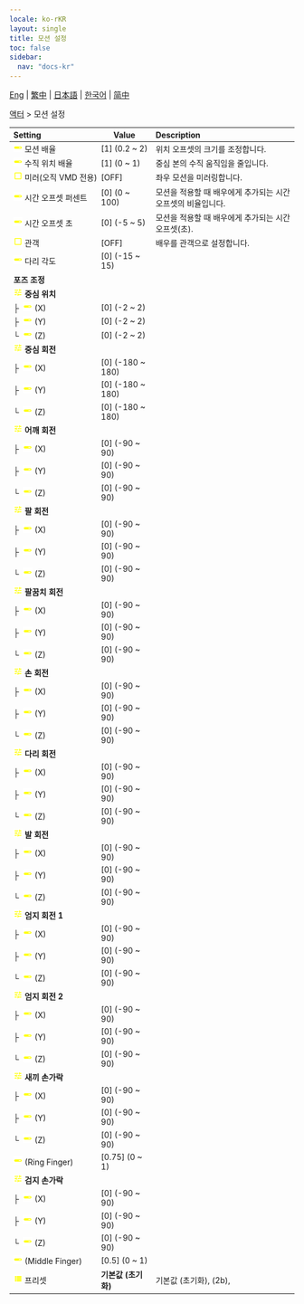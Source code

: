 ```yaml
---
locale: ko-rKR
layout: single
title: 모션 설정
toc: false
sidebar:
  nav: "docs-kr"
---
```

[Eng](/dancexr/menu/2025.4/actor/actor_motion) | [繁中](/tw/dancexr/menu/2025.4/actor/actor_motion) | [日本語](/jp/dancexr/menu/2025.4/actor/actor_motion) | [한국어](/kr/dancexr/menu/2025.4/actor/actor_motion) | [简中](/zh/dancexr/menu/2025.4/actor/actor_motion)

[액터](../menu#액터) > 모션 설정



| Setting | Value | Description |
| :--- | --- | :--- |
|<nobr> ![slider icon](/images/icon/ic_slider.png)  모션 배율</nobr>| [1] (0.2 ~ 2) | 위치 오프셋의 크기를 조정합니다.
|<nobr> ![slider icon](/images/icon/ic_slider.png)  수직 위치 배율</nobr>| [1] (0 ~ 1) | 중심 본의 수직 움직임을 줄입니다.
|<nobr> ![check_off icon](/images/icon/ic_check_off.png)  미러(오직 VMD 전용)</nobr>| [OFF] | 좌우 모션을 미러링합니다.
|<nobr> ![slider icon](/images/icon/ic_slider.png)  시간 오프셋 퍼센트</nobr>| [0] (0 ~ 100) | 모션을 적용할 때 배우에게 추가되는 시간 오프셋의 비율입니다.
|<nobr> ![slider icon](/images/icon/ic_slider.png)  시간 오프셋 초</nobr>| [0] (-5 ~ 5) | 모션을 적용할 때 배우에게 추가되는 시간 오프셋(초).
|<nobr> ![check_off icon](/images/icon/ic_check_off.png)  관객</nobr>| [OFF] | 배우를 관객으로 설정합니다.
|<nobr> ![slider icon](/images/icon/ic_slider.png)  다리 각도</nobr>| [0] (-15 ~ 15) | 
|<nobr> <b>포즈 조정</b></nobr>|| 
|<nobr> ![tune icon](/images/icon/ic_tune.png)  <b>중심 위치</b></nobr>| | 
|<nobr>├&nbsp; ![slider icon](/images/icon/ic_slider.png)  (X)</nobr>| [0] (-2 ~ 2) | 
|<nobr>├&nbsp; ![slider icon](/images/icon/ic_slider.png)  (Y)</nobr>| [0] (-2 ~ 2) | 
|<nobr>└&nbsp; ![slider icon](/images/icon/ic_slider.png)  (Z)</nobr>| [0] (-2 ~ 2) | 
|<nobr> ![tune icon](/images/icon/ic_tune.png)  <b>중심 회전</b></nobr>| | 
|<nobr>├&nbsp; ![slider icon](/images/icon/ic_slider.png)  (X)</nobr>| [0] (-180 ~ 180) | 
|<nobr>├&nbsp; ![slider icon](/images/icon/ic_slider.png)  (Y)</nobr>| [0] (-180 ~ 180) | 
|<nobr>└&nbsp; ![slider icon](/images/icon/ic_slider.png)  (Z)</nobr>| [0] (-180 ~ 180) | 
|<nobr> ![tune icon](/images/icon/ic_tune.png)  <b>어깨 회전</b></nobr>| | 
|<nobr>├&nbsp; ![slider icon](/images/icon/ic_slider.png)  (X)</nobr>| [0] (-90 ~ 90) | 
|<nobr>├&nbsp; ![slider icon](/images/icon/ic_slider.png)  (Y)</nobr>| [0] (-90 ~ 90) | 
|<nobr>└&nbsp; ![slider icon](/images/icon/ic_slider.png)  (Z)</nobr>| [0] (-90 ~ 90) | 
|<nobr> ![tune icon](/images/icon/ic_tune.png)  <b>팔 회전</b></nobr>| | 
|<nobr>├&nbsp; ![slider icon](/images/icon/ic_slider.png)  (X)</nobr>| [0] (-90 ~ 90) | 
|<nobr>├&nbsp; ![slider icon](/images/icon/ic_slider.png)  (Y)</nobr>| [0] (-90 ~ 90) | 
|<nobr>└&nbsp; ![slider icon](/images/icon/ic_slider.png)  (Z)</nobr>| [0] (-90 ~ 90) | 
|<nobr> ![tune icon](/images/icon/ic_tune.png)  <b>팔꿈치 회전</b></nobr>| | 
|<nobr>├&nbsp; ![slider icon](/images/icon/ic_slider.png)  (X)</nobr>| [0] (-90 ~ 90) | 
|<nobr>├&nbsp; ![slider icon](/images/icon/ic_slider.png)  (Y)</nobr>| [0] (-90 ~ 90) | 
|<nobr>└&nbsp; ![slider icon](/images/icon/ic_slider.png)  (Z)</nobr>| [0] (-90 ~ 90) | 
|<nobr> ![tune icon](/images/icon/ic_tune.png)  <b>손 회전</b></nobr>| | 
|<nobr>├&nbsp; ![slider icon](/images/icon/ic_slider.png)  (X)</nobr>| [0] (-90 ~ 90) | 
|<nobr>├&nbsp; ![slider icon](/images/icon/ic_slider.png)  (Y)</nobr>| [0] (-90 ~ 90) | 
|<nobr>└&nbsp; ![slider icon](/images/icon/ic_slider.png)  (Z)</nobr>| [0] (-90 ~ 90) | 
|<nobr> ![tune icon](/images/icon/ic_tune.png)  <b>다리 회전</b></nobr>| | 
|<nobr>├&nbsp; ![slider icon](/images/icon/ic_slider.png)  (X)</nobr>| [0] (-90 ~ 90) | 
|<nobr>├&nbsp; ![slider icon](/images/icon/ic_slider.png)  (Y)</nobr>| [0] (-90 ~ 90) | 
|<nobr>└&nbsp; ![slider icon](/images/icon/ic_slider.png)  (Z)</nobr>| [0] (-90 ~ 90) | 
|<nobr> ![tune icon](/images/icon/ic_tune.png)  <b>발 회전</b></nobr>| | 
|<nobr>├&nbsp; ![slider icon](/images/icon/ic_slider.png)  (X)</nobr>| [0] (-90 ~ 90) | 
|<nobr>├&nbsp; ![slider icon](/images/icon/ic_slider.png)  (Y)</nobr>| [0] (-90 ~ 90) | 
|<nobr>└&nbsp; ![slider icon](/images/icon/ic_slider.png)  (Z)</nobr>| [0] (-90 ~ 90) | 
|<nobr> ![tune icon](/images/icon/ic_tune.png)  <b>엄지 회전 1</b></nobr>| | 
|<nobr>├&nbsp; ![slider icon](/images/icon/ic_slider.png)  (X)</nobr>| [0] (-90 ~ 90) | 
|<nobr>├&nbsp; ![slider icon](/images/icon/ic_slider.png)  (Y)</nobr>| [0] (-90 ~ 90) | 
|<nobr>└&nbsp; ![slider icon](/images/icon/ic_slider.png)  (Z)</nobr>| [0] (-90 ~ 90) | 
|<nobr> ![tune icon](/images/icon/ic_tune.png)  <b>엄지 회전 2</b></nobr>| | 
|<nobr>├&nbsp; ![slider icon](/images/icon/ic_slider.png)  (X)</nobr>| [0] (-90 ~ 90) | 
|<nobr>├&nbsp; ![slider icon](/images/icon/ic_slider.png)  (Y)</nobr>| [0] (-90 ~ 90) | 
|<nobr>└&nbsp; ![slider icon](/images/icon/ic_slider.png)  (Z)</nobr>| [0] (-90 ~ 90) | 
|<nobr> ![tune icon](/images/icon/ic_tune.png)  <b>새끼 손가락</b></nobr>| | 
|<nobr>├&nbsp; ![slider icon](/images/icon/ic_slider.png)  (X)</nobr>| [0] (-90 ~ 90) | 
|<nobr>├&nbsp; ![slider icon](/images/icon/ic_slider.png)  (Y)</nobr>| [0] (-90 ~ 90) | 
|<nobr>└&nbsp; ![slider icon](/images/icon/ic_slider.png)  (Z)</nobr>| [0] (-90 ~ 90) | 
|<nobr> ![slider icon](/images/icon/ic_slider.png)  (Ring Finger)</nobr>| [0.75] (0 ~ 1) | 
|<nobr> ![tune icon](/images/icon/ic_tune.png)  <b>검지 손가락</b></nobr>| | 
|<nobr>├&nbsp; ![slider icon](/images/icon/ic_slider.png)  (X)</nobr>| [0] (-90 ~ 90) | 
|<nobr>├&nbsp; ![slider icon](/images/icon/ic_slider.png)  (Y)</nobr>| [0] (-90 ~ 90) | 
|<nobr>└&nbsp; ![slider icon](/images/icon/ic_slider.png)  (Z)</nobr>| [0] (-90 ~ 90) | 
|<nobr> ![slider icon](/images/icon/ic_slider.png)  (Middle Finger)</nobr>| [0.5] (0 ~ 1) | 
|<nobr> ![list icon](/images/icon/ic_list.png)  프리셋</nobr>| **기본값 (초기화)** | 기본값 (초기화), (2b),  |
